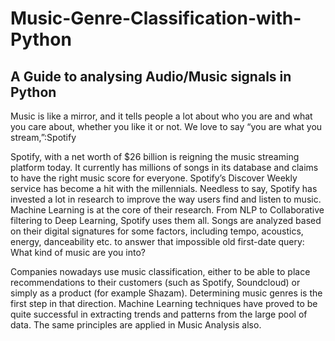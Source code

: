 # Music-Genre-Classification-with-Python

## A Guide to analysing Audio/Music signals in Python
Music is like a mirror, and it tells people a lot about who you are and what you care about, whether you like it or not. We love to say “you are what you stream,”:Spotify

Spotify, with a net worth of $26 billion is reigning the music streaming platform today. It currently has millions of songs in its database and claims to have the right music score for everyone. Spotify’s Discover Weekly service has become a hit with the millennials. Needless to say, Spotify has invested a lot in research to improve the way users find and listen to music. Machine Learning is at the core of their research. From NLP to Collaborative filtering to Deep Learning, Spotify uses them all. Songs are analyzed based on their digital signatures for some factors, including tempo, acoustics, energy, danceability etc. to answer that impossible old first-date query: What kind of music are you into?

Companies nowadays use music classification, either to be able to place recommendations to their customers (such as Spotify, Soundcloud) or simply as a product (for example Shazam). Determining music genres is the first step in that direction. Machine Learning techniques have proved to be quite successful in extracting trends and patterns from the large pool of data. The same principles are applied in Music Analysis also.
